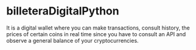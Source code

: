 # billeteraDigitalPython
It is a digital wallet where you can make transactions, consult history, the prices of certain coins in real time since you have to consult an API and observe a general balance of your cryptocurrencies.
